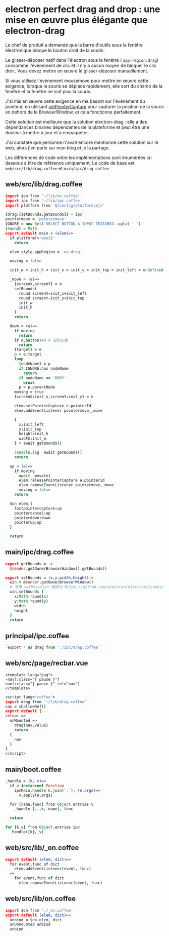 # electron perfect drag and drop : une mise en œuvre plus élégante que electron-drag

Le chef de produit a demandé que la barre d'outils sous la fenêtre électronique bloque le bouton droit de la souris.

Le glisser-déposer natif dans l'électron sous la fenêtre ( `app-region:drag`) consomme l'événement de clic et il n'y a aucun moyen de bloquer le clic droit. Vous devez mettre en œuvre le glisser-déposer manuellement.

Si vous utilisez l'événement mousemove pour mettre en œuvre cette exigence, lorsque la souris se déplace rapidement, elle sort du champ de la fenêtre et la fenêtre ne suit plus la souris.

J'ai mis en œuvre cette exigence en me basant sur l'événement du pointeur, en utilisant [setPointerCapture](https://developer.mozilla.org/zh-CN/docs/Web/API/Element/setPointerCapture) pour capturer la position de la souris en dehors de la BrowserWindow, et cela fonctionne parfaitement.

Cette solution est meilleure que la solution electron-drag : elle a des dépendances binaires dépendantes de la plateforme et peut être une douleur à mettre à jour et à empaqueter.

J'ai constaté que personne n'avait encore mentionné cette solution sur le web, alors j'en parle sur mon blog et je la partage.

Les différences de code entre les implémentations sont énumérées ci-dessous à titre de référence uniquement. Le code de base est `web/src/lib/drag.coffee` et `main/ipc/drag.coffee`.

## web/src/lib/drag.coffee

```coffee
import $on from '~/lib/on.coffee'
import ipc from '~/lib/ipc.coffee'
import platform from '@/config/platform.mjs'

{drag:{setBounds,getBounds}} = ipc
pointermove = 'pointermove'
IGNORE = new Set('SELECT BUTTON A INPUT TEXTAREA'.split ' ')
{round} = Math
export default main = (elem)=>
  if platform!='win32'
    return

  elem.style.appRegion = 'no-drag'

  moving = false

  init_w = init_h = init_x = init_y = init_top = init_left = undefined

  _move = (e)=>
    {screenX,screenY} = e
    setBounds(
      round screenX-init_x+init_left
      round screenY-init_y+init_top
      init_w
      init_h
    )
    return

  down = (e)=>
    if moving
      return
    if e.button!=0 # 鼠标左键
      return
    {target} = e
    p = e.target
    loop
      {nodeName} = p
      if IGNORE.has nodeName
        return
      if nodeName == 'BODY'
        break
      p = p.parentNode
    moving = true
    {screenX:init_x,screenY:init_y} = e

    elem.setPointerCapture e.pointerId
    elem.addEventListener pointermove,_move

    {
      x:init_left
      y:init_top
      height:init_h
      width:init_w
    } = await getBounds()

    console.log  await getBounds()
    return

  up = (e)=>
    if moving
      await _move(e)
      elem.releasePointerCapture e.pointerId
      elem.removeEventListener pointermove,_move
      moving = false
    return

  $on elem,{
    lostpointercapture:up
    pointercancel:up
    pointerdown:down
    pointerup:up
  }

  return
```

## main/ipc/drag.coffee

```coffee
export getBounds = ->
  @sender.getOwnerBrowserWindow().getBounds()

export setBounds = (x,y,width,height)->
  win = @sender.getOwnerBrowserWindow()
  # 不用 setPosition 是因为 https://github.com/electron/electron/issues/9477 browserWindow.setPosition(x,y) changed window size (windows/linux) with non default scaleLevel (125% for example)
  win.setBounds {
    x:Math.round(x)
    y:Math.round(y)
    width
    height
  }
  return
```

## principal/ipc.coffee

```coffee
`export * as drag from './ipc/drag.coffee'`
```

## web/src/page/recbar.vue

```pug
<template lang="pug">
-nav(:class="{ pause }")
nav(:class="{ pause }" ref="nav")
</template>
```

```coffee
<script lang="coffee">
import drag from '~/lib/drag.coffee'
nav = shallowRef()
export default {
setup: =>
  onMounted =>
    drag(nav.value)
    return
  {
    nav
  }
}
</script>
```

## main/boot.coffee

```coffee
_handle = (k, v)=>
  if v instanceof Function
    ipcMain.handle k.join('.'), (e,args)=>
      v.apply(e,args)

  for [name,func] from Object.entries v
    _handle [...k, name], func

  return

for [k,v] from Object.entries ipc
  _handle([k], v)

```

## web/src/lib/_on.coffee

```coffee
export default (elem, dict)=>
  for event,func of dict
    elem.addEventListener(event, func)
  =>
    for event,func of dict
      elem.removeEventListener(event, func)

```

## web/src/lib/on.coffee

```coffee
import $on from './_on.coffee'
export default (elem, dict)=>
  unbind = $on elem, dict
  onUnmounted unbind
  unbind
```